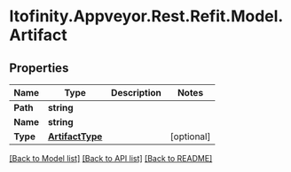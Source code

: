 # Itofinity.Appveyor.Rest.Refit.Model.Artifact
## Properties

Name | Type | Description | Notes
------------ | ------------- | ------------- | -------------
**Path** | **string** |  | 
**Name** | **string** |  | 
**Type** | [**ArtifactType**](ArtifactType.md) |  | [optional] 

[[Back to Model list]](../README.md#documentation-for-models) [[Back to API list]](../README.md#documentation-for-api-endpoints) [[Back to README]](../README.md)

